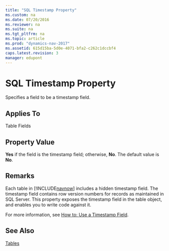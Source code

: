 ```yaml
---
title: "SQL Timestamp Property"
ms.custom: na
ms.date: 07/20/2016
ms.reviewer: na
ms.suite: na
ms.tgt_pltfrm: na
ms.topic: article
ms.prod: "dynamics-nav-2017"
ms.assetid: 615d15ba-5d0e-4071-bfa2-c262c1dccbf4
caps.latest.revision: 3
manager: edupont
---
```

# SQL Timestamp Property
Specifies a field to be a timestamp field.  

## Applies To  
 Table Fields  

## Property Value  
 **Yes** if the field is the timestamp field; otherwise, **No**. The default value is **No**.  

## Remarks  
 Each table in [!INCLUDE[navnow](includes/navnow_md.md)] includes a hidden timestamp field. The timestamp field contains row version numbers for records as maintained in SQL Server. This property exposes the timestamp field in the table object, and enables you to write code against it.  

 For more information, see [How to: Use a Timestamp Field](How-to--Use-a-Timestamp-Field.md).  

## See Also  
 [Tables](Tables.md)
